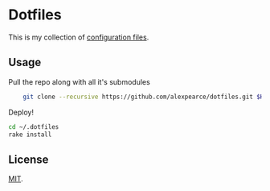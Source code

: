 Dotfiles
========

This is my collection of [configuration files](http://dotfiles.github.io/).

Usage
-----

Pull the repo along with all it's submodules

```bash
    git clone --recursive https://github.com/alexpearce/dotfiles.git $HOME/.dotfiles
```

Deploy!

```bash
cd ~/.dotfiles
rake install
```

License
-------

[MIT](http://opensource.org/licenses/MIT).
